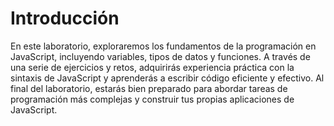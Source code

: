 # Introducción

En este laboratorio, exploraremos los fundamentos de la programación en JavaScript, incluyendo variables, tipos de datos y funciones. A través de una serie de ejercicios y retos, adquirirás experiencia práctica con la sintaxis de JavaScript y aprenderás a escribir código eficiente y efectivo. Al final del laboratorio, estarás bien preparado para abordar tareas de programación más complejas y construir tus propias aplicaciones de JavaScript.
